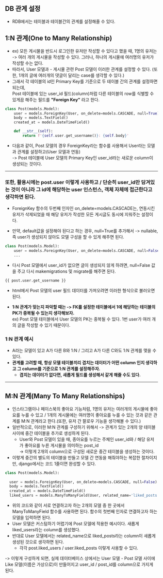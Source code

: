 ## DB 관계 설정
- RDB에서는 테이블과 테이블간의 관계를 설정해줄 수 있다.

## 1:N 관계(One to Many Relationship)

- ex) 모든 게시물을 반드시 로그인한 유저만 작성할 수 있다고 했을 때, 1명의 유저는 -> 여러 개의 게시물을 작성할 수 있다. 그러나, 하나의 게시물에 여러명의 유저가 작성할 수는 없다.
- 따라서, User 모델과 - 게시물 관련 Post 모델이 이러한 관계를 설정할 수 있다. (또한, 1개의 글에 여러개의 댓글이 달리는 case를 생각할 수 있다.)
- 그래서 각 테이블의 id인 Primary Key를 기준으로 두 테이블 간의 관계를 설정하면 되는데,   
  Post 테이블에 있는 user_id 필드(column)처럼 다른 테이블의 row를 식별할 수 있게끔 해주는 필드를 **"Foreign Key"** 라고 한다.

```python
class Post(models.Model):
    user = models.ForeignKey(User, on_delete=models.CASCADE, null=True)
    body = models.TextField()
    created_at = models.DateTimeField()

    def __str__(self):
        return f'{self.user.get_username()}: {self.body}'
```

- 다음과 같이, Post 모델의 경우 ForeignKey라는 함수를 사용해서 User라는 모델과 관계를 설정하고(User 모델과 연동)   
  -> Post 테이블에 User 모델의 Primary Key인 user_id라는 새로운 column이 생성되는 것이다.
  
* * *  
### 또한, 활용시에는 post.user 이렇게 사용하고 / 단순히 user_id만 담겨있는 것이 아니라 그 id에 해당하는 user 인스턴스, 객체 자체에 접근한다고 생각하면 된다.

- ForeignKey 함수의 두번째 인자인 on_delete=models.CASCADE는, 연동시킨 유저가 삭제되었을 때 해당 유저가 작성한 모든 게시글도 동시에 지워주는 설정이다.

* 만약, default값을 설정해야 된다고 하는 경우, null=True를 추가해서 -> nullable, 즉 user가 생성되지 않아도 모델 구성을 할 수 있게 해주면 된다.

```python
class Post(models.Model):
    user = models.ForeignKey(User, on_delete=models.CASCADE, null=False)
    ...
```

- 다시 Post 모델에서 user_id가 없으면 글이 생성되지 않게 하려면, null=False 값을 주고 다시 makemigrations 및 migrate를 해주면 된다.

```html
{{ post.user.get_username }}
```

- html에서 Post 모델의 user 필드 데이터를 가져오려면 이러한 형식으로 불러오면 된다.


- **1:N 관계가 맞는지 파악할 때는 -> FK를 설정한 테이블에서 1에 해당하는 테이블의 PK가 중복될 수 있는지 생각해보자.**   
  ex) Post 모델 테이블에서 User 모델의 PK는 중복될 수 있다. 1번 user가 여러 개의 글을 작성할 수 있기 때문이다.


### 1:N 관계 예시
- A라는 모델이 있고 A가 다른 B와 1:N / 그리고 A가 다른 C와도 1:N 관계를 맺을 수 있다.
- **관계를 고려할 때, 항상 모델 테이블끼리 겹치는 데이터가 어떤 column 인지 생각하고 그 column를 기준으로 1:N 관계를 설정해주자.**
  - **겹치는 데이터가 없다면, 새롭게 필드를 생성해서 같게 해줄 수도 있다.**


* * * 
## M:N 관계(Many To Many Relationships)
- 인스타그램이나 페이스북의 좋아요 기능처럼, 1명의 유저는 여러개의 게시물에 좋아요를 누를 수 있고 / 1개의 게시물에는 여러명이 좋아요를 누를 수 있는 것과 같은 관계를 M:N 관계라고 한다.(또한, 유저 간 팔로우 기능을 생각해볼 수 있다.)
- 일반적으로, 이러한 M:N 관계를 구성하기 위해서 -> 관계가 있는 2개의 양 테이블 사이에 중간 테이블을 추가로 생성하게 된다.
  - User와 Post 모델이 있을 때, 종아요를 누르는 주체인 user_id와 / 해당 유저가 좋아요를 누른 게시물을 의미하는 post_id   
    -> 이렇게 2개의 column으로 구성된 새로운 중간 테이블을 생성하는 것이다.
- 이렇게 중간의 별도의 테이블을 만들고 모델 간 연동을 해줘야하는 복잡한 절차이지만, django에서는 코드 1줄이면 완성할 수 있다.

```python
class Post(models.Model):
  
  user = models.ForeignKey(User, on_delete=models.CASCADE, null=False)
  body = models.TextField()
  created_at = models.DateTimeField()
  liked_users = models.ManyToManyField(User, related_name='liked_posts')
```

- 위의 코드와 같이 서로 연결하고자 하는 2개의 모델 중 한 곳에서 ManyToManyField 함수를 사용하면 된다. 함수의 첫번째 인자로 연결하고자 하는 모델을 입력하면 된다.
- User 모델은 커스텀하기 어렵기에 Post 모델에 적용한 예시이다. 새롭게 liked_users라는 column를 생성했다.
- 반대로 User 모델에서는 related_name으로 liked_posts라는 column이 새롭게 생성된 것으로 생각하면 된다.
  - 각각 post.liked_users / user.liked_posts 이렇게 사용할 수 있다.

-> 이렇게 구성하게 되면, 실제 데이터베이스 상에서는 User 모델 - Post 모델 사이에 Like 모델(이름은 가상으로)이 만들어지고 user_id / post_id를 column으로 가지게 된다.
